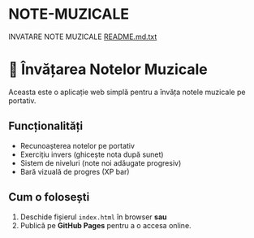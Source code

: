 # NOTE-MUZICALE
INVATARE NOTE MUZICALE
[README.md.txt](https://github.com/user-attachments/files/22378059/README.md.txt)
# 🎵 Învățarea Notelor Muzicale

Aceasta este o aplicație web simplă pentru a învăța notele muzicale pe portativ.

## Funcționalități
- Recunoașterea notelor pe portativ
- Exercițiu invers (ghicește nota după sunet)
- Sistem de niveluri (note noi adăugate progresiv)
- Bară vizuală de progres (XP bar)

## Cum o folosești
1. Deschide fișierul `index.html` în browser **sau**
2. Publică pe **GitHub Pages** pentru a o accesa online.

